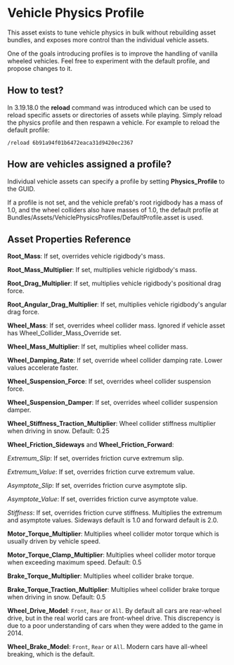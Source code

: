 Vehicle Physics Profile
=======================

This asset exists to tune vehicle physics in bulk without rebuilding asset bundles, and exposes more control than the individual vehicle assets.

One of the goals introducing profiles is to improve the handling of vanilla wheeled vehicles. Feel free to experiment with the default profile, and propose changes to it.

How to test?
------------

In 3.19.18.0 the __reload__ command was introduced which can be used to reload specific assets or directories of assets while playing. Simply reload the physics profile and then respawn a vehicle. For example to reload the default profile:

	/reload 6b91a94f01b6472eaca31d9420ec2367

How are vehicles assigned a profile?
------------------------------------

Individual vehicle assets can specify a profile by setting __Physics_Profile__ to the GUID.

If a profile is not set, and the vehicle prefab's root rigidbody has a mass of 1.0, and the wheel colliders also have masses of 1.0, the default profile at Bundles/Assets/VehiclePhysicsProfiles/DefaultProfile.asset is used.

Asset Properties Reference
--------------------------

__Root_Mass__: If set, overrides vehicle rigidbody's mass.

__Root_Mass_Multiplier__: If set, multiplies vehicle rigidbody's mass.

__Root_Drag_Multiplier__: If set, multiplies vehicle rigidbody's positional drag force.

__Root_Angular_Drag_Multiplier__: If set, multiplies vehicle rigidbody's angular drag force.

__Wheel_Mass__: If set, overrides wheel collider mass. Ignored if vehicle asset has Wheel_Collider_Mass_Override set.

__Wheel_Mass_Multiplier__: If set, multiplies wheel collider mass.

__Wheel_Damping_Rate__: If set, override wheel collider damping rate. Lower values accelerate faster.

__Wheel_Suspension_Force__: If set, overrides wheel collider suspension force.

__Wheel_Suspension_Damper__: If set, overrides wheel collider suspension damper.

__Wheel_Stiffness_Traction_Multiplier__: Wheel collider stiffness multiplier when driving in snow. Default: 0.25

__Wheel_Friction_Sideways__ and __Wheel_Friction_Forward__:

_Extremum_Slip_: If set, overrides friction curve extremum slip.

_Extremum_Value_: If set, overrides friction curve extremum value.

_Asymptote_Slip_: If set, overrides friction curve asymptote slip.

_Asymptote_Value_: If set, overrides friction curve asymptote value.

_Stiffness_: If set, overrides friction curve stiffness. Multiplies the extremum and asymptote values. Sideways default is 1.0 and forward default is 2.0.

__Motor_Torque_Multiplier__: Multiplies wheel collider motor torque which is usually driven by vehicle speed.

__Motor_Torque_Clamp_Multiplier__: Multiplies wheel collider motor torque when exceeding maximum speed. Default: 0.5

__Brake_Torque_Multiplier__: Multiplies wheel collider brake torque.

__Brake_Torque_Traction_Multiplier__: Multiplies wheel collider brake torque when driving in snow. Default: 0.5

__Wheel_Drive_Model__: <code>Front</code>, <code>Rear</code> or <code>All</code>. By default all cars are rear-wheel drive, but in the real world cars are front-wheel drive. This discrepency is due to a poor understanding of cars when they were added to the game in 2014.

__Wheel_Brake_Model__: <code>Front</code>, <code>Rear</code> or <code>All</code>. Modern cars have all-wheel breaking, which is the default.

